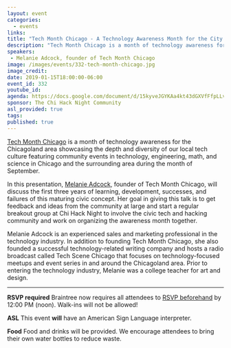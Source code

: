 ```yaml
---
layout: event
categories:
  - events
links:
title: "Tech Month Chicago - A Technology Awareness Month for the City of Chicago"
description: "Tech Month Chicago is a month of technology awareness for the Chicagoland area that showcases the depth and diversity of local tech culture through community events in technology, engineering, math, and science. This Tuesday, Melanie Adcock, founder of Tech Month Chicago, will discuss the first three years of learning, development, successes, and failures of this maturing civic concept, which is now in its fourth year."
speakers:
 - Melanie Adcock, founder of Tech Month Chicago
image: /images/events/332-tech-month-chicago.jpg
image_credit:
date: 2019-01-15T18:00:00-06:00
event_id: 332
youtube_id:
agenda: https://docs.google.com/document/d/15kyveJGYKAa4kt43dGXVfFfpLLvqB7Qa5DrxZzDRmmE/edit?usp=sharing
sponsor: The Chi Hack Night Community
asl_provided: true
tags:
published: true
---
```


[Tech Month Chicago](https://techmonthchicago.com/) is a month of technology awareness for the Chicagoland area showcasing the depth and diversity of our local tech culture featuring community events in technology, engineering, math, and science in Chicago and the surrounding area during the month of September. 

In this presentation, [Melanie Adcock](https://www.linkedin.com/in/melanieadcock), founder of Tech Month Chicago, will discuss the first three years of learning, development, successes, and failures of this maturing civic concept. Her goal in giving this talk is to get feedback and ideas from the community at large and start a regular breakout group at Chi Hack Night to involve the civic tech and hacking community and work on organizing the awareness month together. 

Melanie Adcock is an experienced sales and marketing professional in the technology industry. In addition to founding Tech Month Chicago, she also founded a successful technology-related writing company and hosts a radio broadcast called Tech Scene Chicago that focuses on technology-focused meetups and event series in and around the Chicagoland area. Prior to entering the technology industry, Melanie was a college teacher for art and design. 

---

**RSVP required** Braintree now requires all attendees to [RSVP beforehand](https://www.eventbrite.com/e/chi-hack-night-registration-41703945624) by 12:00 PM (noon). Walk-ins will not be allowed!

**ASL** This event **will** have an American Sign Language interpreter.

**Food** Food and drinks will be provided. We encourage attendees to bring their own water bottles to reduce waste.
